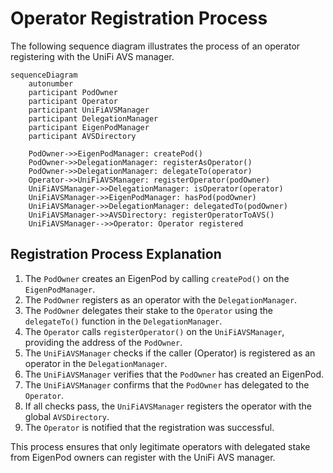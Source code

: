 # Operator Registration Process

The following sequence diagram illustrates the process of an operator registering with the UniFi AVS manager.

```mermaid
sequenceDiagram
    autonumber
    participant PodOwner
    participant Operator
    participant UniFiAVSManager
    participant DelegationManager
    participant EigenPodManager
    participant AVSDirectory

    PodOwner->>EigenPodManager: createPod()
    PodOwner->>DelegationManager: registerAsOperator()
    PodOwner->>DelegationManager: delegateTo(operator)
    Operator->>UniFiAVSManager: registerOperator(podOwner)
    UniFiAVSManager->>DelegationManager: isOperator(operator)
    UniFiAVSManager->>EigenPodManager: hasPod(podOwner)
    UniFiAVSManager->>DelegationManager: delegatedTo(podOwner)
    UniFiAVSManager->>AVSDirectory: registerOperatorToAVS()
    UniFiAVSManager-->>Operator: Operator registered
```

## Registration Process Explanation

1. The `PodOwner` creates an EigenPod by calling `createPod()` on the `EigenPodManager`.
2. The `PodOwner` registers as an operator with the `DelegationManager`.
3. The `PodOwner` delegates their stake to the `Operator` using the `delegateTo()` function in the `DelegationManager`.
4. The `Operator` calls `registerOperator()` on the `UniFiAVSManager`, providing the address of the `PodOwner`.
5. The `UniFiAVSManager` checks if the caller (Operator) is registered as an operator in the `DelegationManager`.
6. The `UniFiAVSManager` verifies that the `PodOwner` has created an EigenPod.
7. The `UniFiAVSManager` confirms that the `PodOwner` has delegated to the `Operator`.
8. If all checks pass, the `UniFiAVSManager` registers the operator with the global `AVSDirectory`.
9. The `Operator` is notified that the registration was successful.

This process ensures that only legitimate operators with delegated stake from EigenPod owners can register with the UniFi AVS manager.
